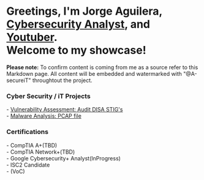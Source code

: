 <h1>Greetings, I'm Jorge Aguilera, <a href="https://www.gitub.com/a-secureIT">Cybersecurity Analyst</a>, and <a href="https://www.youtube.com/@A-secureiT">Youtuber</a>.<br>
Welcome to my showcase!</h1>
<B>Please note:</B> To confirm content is coming from me as a source refer to this Markdown page. All content will be embedded and watermarked with "@A-secureiT" throughtout the project.<br>
<h3>Cyber Security / iT Projects</h3>
- <a href="https://www.youtube.com/@A-secureiT">Vulnerability Assessment: Audit DISA STIG's</a><br>
- <a href="https://www.youtube.com/@A-secureiT">Malware Analysis: PCAP file</a><br>
<h3>Certifications</h3>
- CompTIA A+(TBD)<br>
- CompTIA Network+(TBD)<br>
- Google Cybersecurity+ Analyst(InProgress)<br>
- ISC2  Candidate <br>
- (VoC)
<!---
a-secureIT/a-secureIT is a ✨ special ✨ repository because its `README.md` (this file) appears on your GitHub profile.
You can click the Preview link to take a look at your changes.
--->

